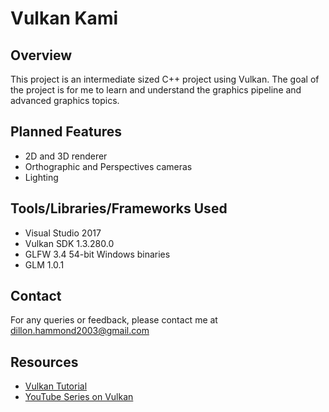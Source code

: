 # Vulkan Kami

## Overview
This project is an intermediate sized C++ project using Vulkan. The goal of the project is for me to learn
and understand the graphics pipeline and advanced graphics topics. 

## Planned Features
- 2D and 3D renderer
- Orthographic and Perspectives cameras
- Lighting
  

## Tools/Libraries/Frameworks Used
- Visual Studio 2017
- Vulkan SDK 1.3.280.0
- GLFW 3.4 54-bit Windows binaries
- GLM 1.0.1

## Contact
For any queries or feedback, please contact me at dillon.hammond2003@gmail.com

## Resources
- [Vulkan Tutorial](https://vulkan-tutorial.com/)
- [YouTube Series on Vulkan](https://www.youtube.com/watch?v=Y9U9IE0gVHA&list=PL8327DO66nu9qYVKLDmdLW_84-yE4auCR&index=1)
